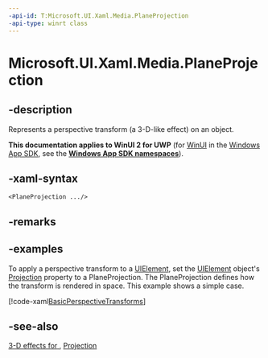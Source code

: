 ```yaml
---
-api-id: T:Microsoft.UI.Xaml.Media.PlaneProjection
-api-type: winrt class
---
```


<!-- Class syntax.
public class PlaneProjection : Windows.UI.Xaml.Media.Projection, Windows.UI.Xaml.Media.IPlaneProjection
-->

# Microsoft.UI.Xaml.Media.PlaneProjection

## -description
Represents a perspective transform (a 3-D-like effect) on an object.

**This documentation applies to WinUI 2 for UWP** (for [WinUI](/windows/apps/winui/winui3/) in the [Windows App SDK](/windows/apps/windows-app-sdk/), see the **[Windows App SDK namespaces](/windows/windows-app-sdk/api/winrt/)**).

## -xaml-syntax
```xaml
<PlaneProjection .../>
```


## -remarks

## -examples
To apply a perspective transform to a [UIElement](../microsoft.ui.xaml/uielement.md), set the [UIElement](../microsoft.ui.xaml/uielement.md) object's [Projection](../microsoft.ui.xaml/uielement_projection.md) property to a PlaneProjection. The PlaneProjection defines how the transform is rendered in space. This example shows a simple case.



[!code-xaml[BasicPerspectiveTransforms](../microsoft.ui.xaml/code/BasicPerspectiveTransforms/csharp/MainPage.xaml#SnippetBasicPerspectiveTransforms)]

## -see-also
[3-D effects for ](/previous-versions/windows/apps/hh700359(v=win.10)), [Projection](projection.md)
